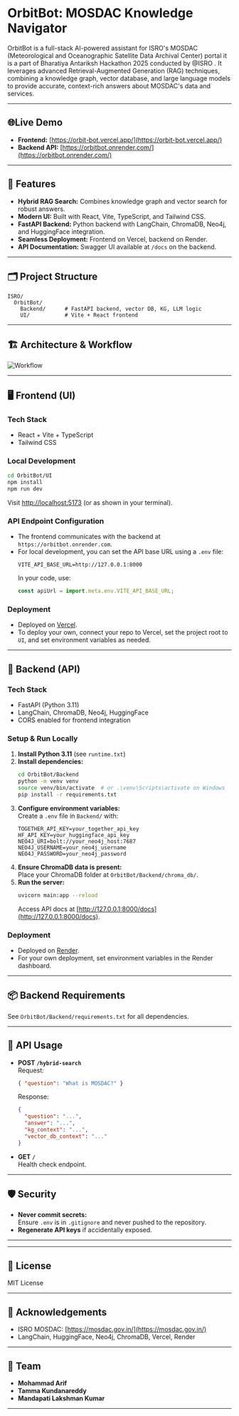 # OrbitBot: MOSDAC Knowledge Navigator

OrbitBot is a full-stack AI-powered assistant for ISRO's MOSDAC (Meteorological and Oceanographic Satellite Data Archival Center) portal it is a part of  Bharatiya Antariksh Hackathon 2025 conducted by @ISRO . It leverages advanced Retrieval-Augmented Generation (RAG) techniques, combining a knowledge graph, vector database, and large language models to provide accurate, context-rich answers about MOSDAC's data and services.

---

## 🌐Live Demo

- **Frontend:** [https://orbit-bot.vercel.app/](https://orbit-bot.vercel.app/)
- **Backend API:** [https://orbitbot.onrender.com/](https://orbitbot.onrender.com/)

---

## 🚀 Features

- **Hybrid RAG Search:** Combines knowledge graph and vector search for robust answers.
- **Modern UI:** Built with React, Vite, TypeScript, and Tailwind CSS.
- **FastAPI Backend:** Python backend with LangChain, ChromaDB, Neo4j, and HuggingFace integration.
- **Seamless Deployment:** Frontend on Vercel, backend on Render.
- **API Documentation:** Swagger UI available at `/docs` on the backend.

---

## 🗂️ Project Structure

```
ISRO/
  OrbitBot/
    Backend/      # FastAPI backend, vector DB, KG, LLM logic
    UI/           # Vite + React frontend
```

---

## 🏗️ Architecture & Workflow

![Workflow](UI/public/workflow)

---

## 🖥️ Frontend (UI)

### Tech Stack

- React + Vite + TypeScript
- Tailwind CSS

### Local Development

```sh
cd OrbitBot/UI
npm install
npm run dev
```
Visit [http://localhost:5173](http://localhost:5173) (or as shown in your terminal).

### API Endpoint Configuration

- The frontend communicates with the backend at `https://orbitbot.onrender.com`.
- For local development, you can set the API base URL using a `.env` file:
  ```
  VITE_API_BASE_URL=http://127.0.0.1:8000
  ```
  In your code, use:
  ```js
  const apiUrl = import.meta.env.VITE_API_BASE_URL;
  ```

### Deployment

- Deployed on [Vercel](https://vercel.com/).
- To deploy your own, connect your repo to Vercel, set the project root to `UI`, and set environment variables as needed.

---

## 🧠 Backend (API)

### Tech Stack

- FastAPI (Python 3.11)
- LangChain, ChromaDB, Neo4j, HuggingFace
- CORS enabled for frontend integration

### Setup & Run Locally

1. **Install Python 3.11** (see `runtime.txt`)
2. **Install dependencies:**
   ```sh
   cd OrbitBot/Backend
   python -m venv venv
   source venv/bin/activate  # or .\venv\Scripts\activate on Windows
   pip install -r requirements.txt
   ```
3. **Configure environment variables:**  
   Create a `.env` file in `Backend/` with:
   ```
   TOGETHER_API_KEY=your_together_api_key
   HF_API_KEY=your_huggingface_api_key
   NEO4J_URI=bolt://your_neo4j_host:7687
   NEO4J_USERNAME=your_neo4j_username
   NEO4J_PASSWORD=your_neo4j_password
   ```
4. **Ensure ChromaDB data is present:**  
   Place your ChromaDB folder at `OrbitBot/Backend/chroma_db/`.
5. **Run the server:**
   ```sh
   uvicorn main:app --reload
   ```
   Access API docs at [http://127.0.0.1:8000/docs](http://127.0.0.1:8000/docs).

### Deployment

- Deployed on [Render](https://render.com/).
- For your own deployment, set environment variables in the Render dashboard.

---

## 📦 Backend Requirements

See `OrbitBot/Backend/requirements.txt` for all dependencies.

---

## 📝 API Usage

- **POST `/hybrid-search`**  
  Request:
  ```json
  { "question": "What is MOSDAC?" }
  ```
  Response:
  ```json
  {
    "question": "...",
    "answer": "...",
    "kg_context": "...",
    "vector_db_context": "..."
  }
  ```

- **GET `/`**  
  Health check endpoint.



---

## 🛡️ Security

- **Never commit secrets:**  
  Ensure `.env` is in `.gitignore` and never pushed to the repository.
- **Regenerate API keys** if accidentally exposed.

---


---

## 📄 License

MIT License

---

## 📢 Acknowledgements

- ISRO MOSDAC: [https://mosdac.gov.in/](https://mosdac.gov.in/)
- LangChain, HuggingFace, Neo4j, ChromaDB, Vercel, Render

---

## 👥 Team

* **Mohammad Arif**
* **Tamma Kundanareddy**
* **Mandapati Lakshman Kumar**

---

## 
